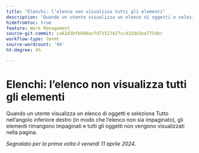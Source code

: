 ```yaml
---
title: "Elenchi: l’elenco non visualizza tutti gli elementi"
description: "Quando un utente visualizza un elenco di oggetti e seleziona Tutto nell’angolo in basso a destra (in modo che l’elenco non sia impaginato), gli elementi rimangono impaginati e tutti gli oggetti non vengono visualizzati nella pagina."
hidefromtoc: true
feature: Work Management
source-git-commit: ca62d3bfb098acfd71517427ccd32dd3ee7754bc
workflow-type: tm+mt
source-wordcount: '94'
ht-degree: 4%

---
```



# Elenchi: l’elenco non visualizza tutti gli elementi

Quando un utente visualizza un elenco di oggetti e seleziona Tutto nell’angolo inferiore destro (in modo che l’elenco non sia impaginato), gli elementi rimangono impaginati e tutti gli oggetti non vengono visualizzati nella pagina.

_Segnalato per la prima volta il venerdì 11 aprile 2024._
